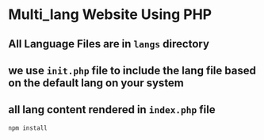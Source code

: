# Multi_lang Website Using PHP 

## All Language Files are in `langs` directory

## we use `init.php` file to include the lang file based on the default lang on your system

## all lang content rendered in `index.php` file

```shell
npm install
```
